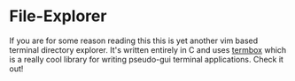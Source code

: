 # File-Explorer
If you are for some reason reading this this is yet another vim based terminal directory explorer. It's written entirely in C and uses [termbox](https://github.com/nsf/termbox) which is a really cool library for writing pseudo-gui terminal applications. Check it out!
